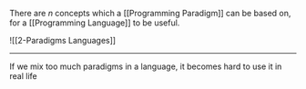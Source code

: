 There are $n$ concepts which a [[Programming Paradigm]] can be based on, for a [[Programming Language]] to be useful.

![[2-Paradigms Languages]]

---

If we mix too much paradigms in a language, it becomes hard to use it in real life
